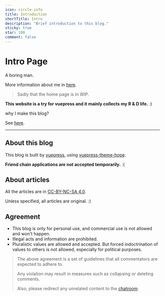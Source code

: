 ```yaml
---
icon: circle-info
title: Introduction
shortTitle: Intro
description: "Brief introduction to this blog."
sticky: true
star: 100
comment: false
---
```


# Intro Page

A boring man.

More information about me in [here](https://chillcicada.com).

> Sadly that the home page is in WIP.

**This website is a try for vuepress and it mainly collects my R & D life.** :)

why I make this blog?

See [here](./about.html).

<!-- more -->

---

## About this blog

This blog is built by [vuepress](https://vuepress.vuejs.org), using [vuepress-theme-hope](https://theme-hope.vuejs.press).

**Friend chain applications are not accepted temporarily.** :(

## About articles

All the articles are in [CC-BY-NC-SA 4.0](https://creativecommons.org/licenses/by-nc-sa/4.0/deed.en).

Unless specified, all articles are original. :)

## Agreement

- This blog is only for personal use, and commercial use is not allowed and won't happen.
- Illegal acts and information are prohibited.
- Pluralistic values are allowed and accepted. But forced indoctrination of values to others is not allowed, especially for political purposes.

> The above agreement is a set of guidelines that all commentators are expected to adhere to.
>
> Any violation may result in measures such as collapsing or deleting comments.
>
> Also, please redirect any unrelated content to the [chatroom](./chat.html).
